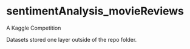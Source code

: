 # sentimentAnalysis_movieReviews

A Kaggle Competition

Datasets stored one layer outside of the repo folder.
